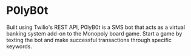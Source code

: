 # P0lyB0t
Built using Twilio's REST API, P0lyB0t is a SMS bot that acts as a virtual banking system add-on to the Monopoly board game. Start a game by texting the bot and make successful transactions through specific keywords.
